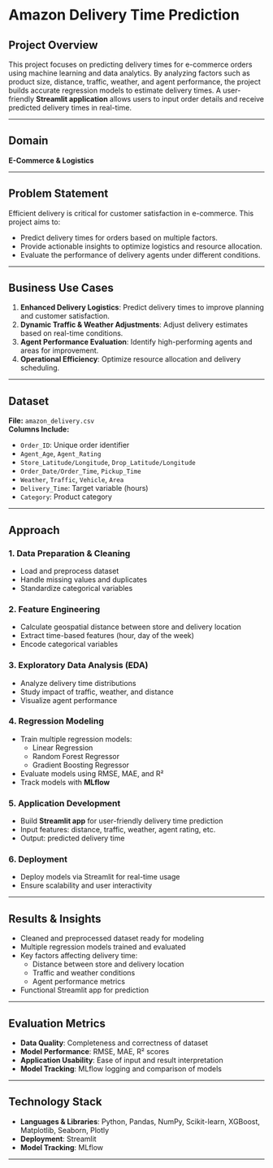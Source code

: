 # Amazon Delivery Time Prediction

## Project Overview
This project focuses on predicting delivery times for e-commerce orders using machine learning and data analytics. By analyzing factors such as product size, distance, traffic, weather, and agent performance, the project builds accurate regression models to estimate delivery times. A user-friendly **Streamlit application** allows users to input order details and receive predicted delivery times in real-time.

---

## Domain
**E-Commerce & Logistics**

---

## Problem Statement
Efficient delivery is critical for customer satisfaction in e-commerce. This project aims to:
- Predict delivery times for orders based on multiple factors.
- Provide actionable insights to optimize logistics and resource allocation.
- Evaluate the performance of delivery agents under different conditions.

---

## Business Use Cases
1. **Enhanced Delivery Logistics**: Predict delivery times to improve planning and customer satisfaction.  
2. **Dynamic Traffic & Weather Adjustments**: Adjust delivery estimates based on real-time conditions.  
3. **Agent Performance Evaluation**: Identify high-performing agents and areas for improvement.  
4. **Operational Efficiency**: Optimize resource allocation and delivery scheduling.

---

## Dataset
**File:** `amazon_delivery.csv`  
**Columns Include:**
- `Order_ID`: Unique order identifier  
- `Agent_Age`, `Agent_Rating`  
- `Store_Latitude/Longitude`, `Drop_Latitude/Longitude`  
- `Order_Date/Order_Time`, `Pickup_Time`  
- `Weather`, `Traffic`, `Vehicle`, `Area`  
- `Delivery_Time`: Target variable (hours)  
- `Category`: Product category  

---

## Approach

### 1. Data Preparation & Cleaning
- Load and preprocess dataset
- Handle missing values and duplicates
- Standardize categorical variables

### 2. Feature Engineering
- Calculate geospatial distance between store and delivery location
- Extract time-based features (hour, day of the week)
- Encode categorical variables

### 3. Exploratory Data Analysis (EDA)
- Analyze delivery time distributions
- Study impact of traffic, weather, and distance
- Visualize agent performance

### 4. Regression Modeling
- Train multiple regression models:
  - Linear Regression
  - Random Forest Regressor
  - Gradient Boosting Regressor
- Evaluate models using RMSE, MAE, and R²
- Track models with **MLflow**

### 5. Application Development
- Build **Streamlit app** for user-friendly delivery time prediction
- Input features: distance, traffic, weather, agent rating, etc.
- Output: predicted delivery time

### 6. Deployment
- Deploy models via Streamlit for real-time usage
- Ensure scalability and user interactivity

---

## Results & Insights
- Cleaned and preprocessed dataset ready for modeling  
- Multiple regression models trained and evaluated  
- Key factors affecting delivery time:
  - Distance between store and delivery location
  - Traffic and weather conditions
  - Agent performance metrics  
- Functional Streamlit app for prediction

---

## Evaluation Metrics
- **Data Quality**: Completeness and correctness of dataset  
- **Model Performance**: RMSE, MAE, R² scores  
- **Application Usability**: Ease of input and result interpretation  
- **Model Tracking**: MLflow logging and comparison of models  

---

## Technology Stack
- **Languages & Libraries**: Python, Pandas, NumPy, Scikit-learn, XGBoost, Matplotlib, Seaborn, Plotly  
- **Deployment**: Streamlit  
- **Model Tracking**: MLflow  

---
